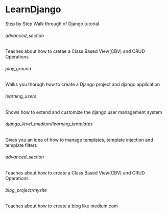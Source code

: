 # LearnDjango
Step by Step Walk through of Django tutorial

<h6>advanced_section</h6>
Teaches about how to cretae a Class Based View(CBV) and CRUD Operations

<h6> play_ground </h6>
Walks you thorugh how to create a Django project and django application

<h6> learning_users </h6>
Shows how to extend and customize the django user management system

<h6> django_level_medium/learning_templates </h6>
Gives you an idea of how to manage templates, template injection and template filters

<h6> advanced_section </h6>
Teaches about how to create a Class Based View(CBV) and CRUD Operations

<h6> blog_project/mysite </h6>
Teaches about how to create a blog like medium.com
